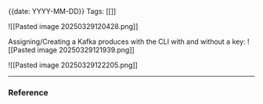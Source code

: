 {{date: YYYY-MM-DD}}
Tags: [[]]



![[Pasted image 20250329120428.png]]

Assigning/Creating a Kafka produces with the CLI with and without a key:
![[Pasted image 20250329121939.png]]

![[Pasted image 20250329122205.png]]



---
### Reference